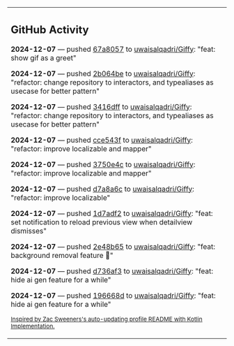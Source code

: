 <table><tr><td valign="top" width="100%">    

## GitHub Activity

**2024-12-07** — pushed [67a8057](https://github.com/uwaisalqadri/Giffy/commits/67a8057017597c0acf02cc0dc8f98e81a9d4970b) to [uwaisalqadri/Giffy](https://github.com/uwaisalqadri/Giffy): "feat: show gif as a greet"

**2024-12-07** — pushed [2b064be](https://github.com/uwaisalqadri/Giffy/commits/2b064be25f23dff5bbf9acc6aa0b1240bd9fa9c6) to [uwaisalqadri/Giffy](https://github.com/uwaisalqadri/Giffy): "refactor: change repository to interactors, and typealiases as usecase for better pattern"

**2024-12-07** — pushed [3416dff](https://github.com/uwaisalqadri/Giffy/commits/3416dffed2aff34a53cc28b89ac869ef886883f9) to [uwaisalqadri/Giffy](https://github.com/uwaisalqadri/Giffy): "refactor: change repository to interactors, and typealiases as usecase for better pattern"

**2024-12-07** — pushed [cce543f](https://github.com/uwaisalqadri/Giffy/commits/cce543fe8dcbc7b3a7f176a72298e80401f86958) to [uwaisalqadri/Giffy](https://github.com/uwaisalqadri/Giffy): "refactor: improve localizable and mapper"

**2024-12-07** — pushed [3750e4c](https://github.com/uwaisalqadri/Giffy/commits/3750e4c002ceaee46317a0b9a805f18fa5f1e2b3) to [uwaisalqadri/Giffy](https://github.com/uwaisalqadri/Giffy): "refactor: improve localizable and mapper"

**2024-12-07** — pushed [d7a8a6c](https://github.com/uwaisalqadri/Giffy/commits/d7a8a6c0cb5c30beeb86a92e26b4859c15fe8eaa) to [uwaisalqadri/Giffy](https://github.com/uwaisalqadri/Giffy): "refactor: improve localizable"

**2024-12-07** — pushed [1d7adf2](https://github.com/uwaisalqadri/Giffy/commits/1d7adf247c8dd4f7ae849517bd7c693ad1264b7e) to [uwaisalqadri/Giffy](https://github.com/uwaisalqadri/Giffy): "feat: set notification to reload previous view when detailview dismisses"

**2024-12-07** — pushed [2e48b65](https://github.com/uwaisalqadri/Giffy/commits/2e48b654a26bc533b2d6cad63f270216c9026b68) to [uwaisalqadri/Giffy](https://github.com/uwaisalqadri/Giffy): "feat: background removal feature 🚀"

**2024-12-07** — pushed [d736af3](https://github.com/uwaisalqadri/Giffy/commits/d736af3ca704bf4d36609c3857f4bff72074f3f3) to [uwaisalqadri/Giffy](https://github.com/uwaisalqadri/Giffy): "feat: hide ai gen feature for a while"

**2024-12-07** — pushed [196668d](https://github.com/uwaisalqadri/Giffy/commits/196668d2cb3bc4da8ffe498c33a2c59a1421c61c) to [uwaisalqadri/Giffy](https://github.com/uwaisalqadri/Giffy): "feat: hide ai gen feature for a while"
                
<sub><a href="https://github.com/ZacSweers/ZacSweers/">Inspired by Zac Sweeners's auto-updating profile README with Kotlin Implementation.</a></sub>
        